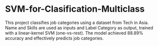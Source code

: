 # SVM-for-Clasification-Multiclass
This project classifies job categories using a dataset from Tech in Asia. Name and Skills are used as inputs and Label Category as output, trained with a linear-kernel SVM (one-vs-rest). The model achieved 88.89% accuracy and effectively predicts job categories.
